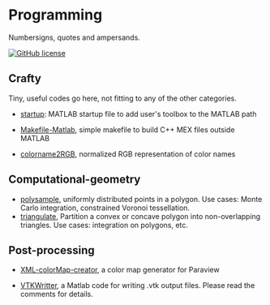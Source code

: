 # Programming
Numbersigns, quotes and ampersands.

[![GitHub license](https://img.shields.io/badge/licence-MIT-blue.svg)](https://github.com/texstremists/Programming/blob/master/LICENSE)

## Crafty

Tiny, useful codes go here, not fitting to any of the other categories.

- [startup](https://github.com/texstremists/Programming/blob/master/Crafty/startup.m): MATLAB startup file to add user's toolbox to the MATLAB path

- [Makefile-Matlab](https://github.com/texstremists/Programming/tree/master/Crafty/Makefile-Matlab), simple makefile to build C++ MEX files outside MATLAB

- [colorname2RGB](https://github.com/texstremists/Programming/blob/master/Crafty/colorname2RGB.m), normalized RGB representation of color names



## Computational-geometry

- [polysample](https://github.com/texstremists/Programming/tree/master/Computational-geometry/polysample.m), uniformly distributed points in a polygon. Use cases: Monte Carlo integration, constrained Voronoi tessellation.
- [triangulate](https://github.com/texstremists/Programming/tree/master/Computational-geometry/triangulate.m), Partition a convex or concave polygon into non-overlapping triangles. Use cases: integration on polygons, etc.




## Post-processing

- [XML-colorMap-creator](https://github.com/texstremists/Programming/blob/master/Post-processing/XML-colorMap-creator/README.md), a color map generator for Paraview

- [VTKWritter](https://github.com/texstremists/Programming/blob/master/Post-processing/VtkWriter.m), a Matlab code for writing .vtk output files. Please read the comments for details.
